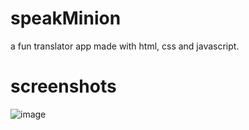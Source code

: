 # speakMinion
a fun translator app made with html, css and javascript. 

# screenshots

![image](https://user-images.githubusercontent.com/69415658/133553377-1488216f-20ab-4443-9e74-fc5f22f398c2.png)



